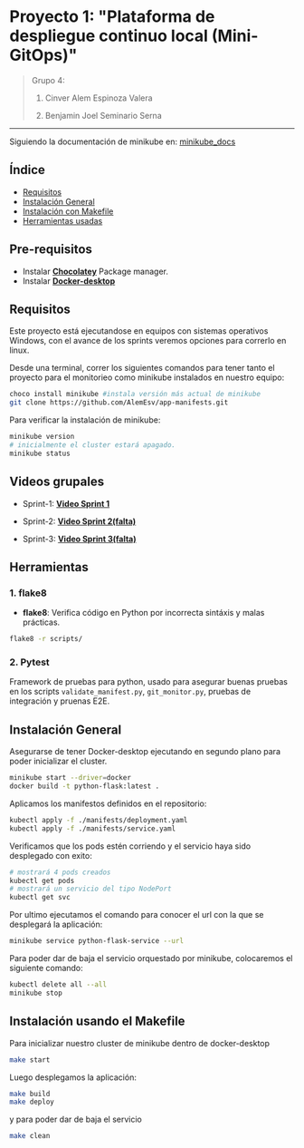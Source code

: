 # Proyecto 1: "Plataforma de despliegue continuo local (Mini-GitOps)"

> Grupo 4:
>
> 1. Cinver Alem Espinoza Valera
>
> 2. Benjamin Joel Seminario Serna
>
---

Siguiendo la documentación de minikube en: [minikube_docs](https://minikube.sigs.k8s.io/docs/)

## Índice

- [Requisitos](#requisitos)
- [Instalación General](#instalación-general)
- [Instalación con Makefile](#instalación-usando-el-makefile)
- [Herramientas usadas](#herramientas)

## Pre-requisitos

- Instalar [**Chocolatey**](https://chocolatey.org/) Package manager.
- Instalar [**Docker-desktop**]([https://chocolatey.org/](https://docs.docker.com/desktop/setup/install/windows-install/))
## Requisitos

Este proyecto está ejecutandose en equipos con sistemas operativos Windows, con el avance de los sprints veremos opciones para correrlo en linux.

Desde una terminal, correr los siguientes comandos para tener tanto el proyecto para el monitorieo como minikube instalados en nuestro equipo:

```bash
choco install minikube #instala versión más actual de minikube
git clone https://github.com/AlemEsv/app-manifests.git
```

Para verificar la instalación de minikube:

```bash
minikube version
# inicialmente el cluster estará apagado.
minikube status
```

## Videos grupales

- Sprint-1: [**Video Sprint 1**](https://drive.google.com/file/d/1-30PtTELNW6knPTHX6XkzuL55M5NAowj/view?usp=sharing)

- Sprint-2: [**Video Sprint 2(falta)**](https://drive.google.com/drive/folders/17LHca0hkqFgUesVOaw6JTp_Z-2xtlv5w)

- Sprint-3: [**Video Sprint 3(falta)**](https://drive.google.com/drive/folders/17LHca0hkqFgUesVOaw6JTp_Z-2xtlv5w)

## Herramientas

### 1. flake8

* **flake8**: Verifica código en Python por incorrecta sintáxis y malas prácticas.

```bash
flake8 -r scripts/
```

### 2. Pytest

Framework de pruebas para python, usado para asegurar buenas pruebas en los scripts `validate_manifest.py`, `git_monitor.py`, pruebas de integración y pruenas E2E.

## Instalación General

Asegurarse de tener Docker-desktop ejecutando en segundo plano para poder inicializar el cluster.

```bash
minikube start --driver=docker
docker build -t python-flask:latest .
```

Aplicamos los manifestos definidos en el repositorio:

```bash
kubectl apply -f ./manifests/deployment.yaml
kubectl apply -f ./manifests/service.yaml
```

Verificamos que los pods estén corriendo y el servicio haya sido desplegado con exito:

```bash
# mostrará 4 pods creados
kubectl get pods
# mostrará un servicio del tipo NodePort
kubectl get svc
```

Por ultimo ejecutamos el comando para conocer el url con la que se desplegará la aplicación:

```bash
minikube service python-flask-service --url
```

Para poder dar de baja el servicio orquestado por minikube, colocaremos el siguiente comando:

```bash
kubectl delete all --all
minikube stop
```

## Instalación usando el Makefile

Para inicializar nuestro cluster de minikube dentro de docker-desktop
```bash
make start
```
Luego desplegamos la aplicación:
```bash
make build
make deploy
```
y para poder dar de baja el servicio
```bash
make clean
```
